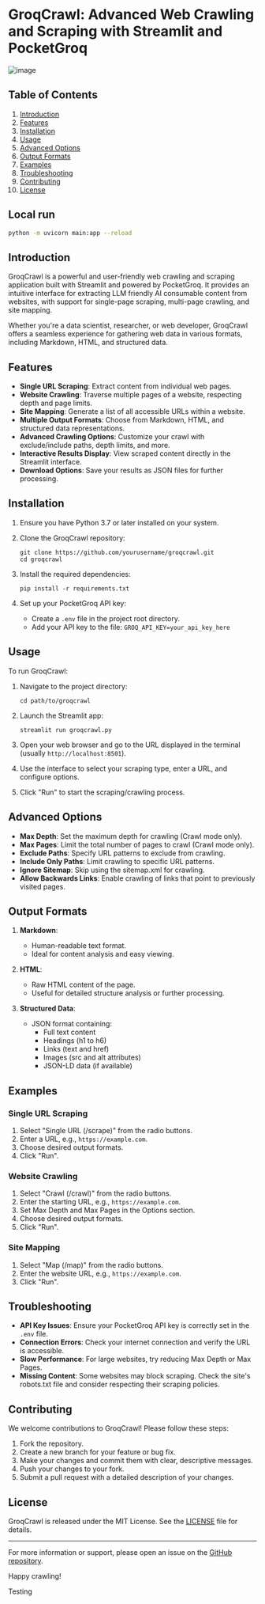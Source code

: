 # GroqCrawl: Advanced Web Crawling and Scraping with Streamlit and PocketGroq

![image](https://github.com/user-attachments/assets/2bf60247-6b93-47c9-aaf4-98b57a241082)


## Table of Contents
1. [Introduction](#introduction)
2. [Features](#features)
3. [Installation](#installation)
4. [Usage](#usage)
5. [Advanced Options](#advanced-options)
6. [Output Formats](#output-formats)
7. [Examples](#examples)
8. [Troubleshooting](#troubleshooting)
9. [Contributing](#contributing)
10. [License](#license)

## Local run

```bash
python -m uvicorn main:app --reload
```

## Introduction

GroqCrawl is a powerful and user-friendly web crawling and scraping application built with Streamlit and powered by PocketGroq. It provides an intuitive interface for extracting LLM friendly AI consumable content from websites, with support for single-page scraping, multi-page crawling, and site mapping.

Whether you're a data scientist, researcher, or web developer, GroqCrawl offers a seamless experience for gathering web data in various formats, including Markdown, HTML, and structured data.

## Features

- **Single URL Scraping**: Extract content from individual web pages.
- **Website Crawling**: Traverse multiple pages of a website, respecting depth and page limits.
- **Site Mapping**: Generate a list of all accessible URLs within a website.
- **Multiple Output Formats**: Choose from Markdown, HTML, and structured data representations.
- **Advanced Crawling Options**: Customize your crawl with exclude/include paths, depth limits, and more.
- **Interactive Results Display**: View scraped content directly in the Streamlit interface.
- **Download Options**: Save your results as JSON files for further processing.

## Installation

1. Ensure you have Python 3.7 or later installed on your system.

2. Clone the GroqCrawl repository:
   ```
   git clone https://github.com/yourusername/groqcrawl.git
   cd groqcrawl
   ```

3. Install the required dependencies:
   ```
   pip install -r requirements.txt
   ```

4. Set up your PocketGroq API key:
   - Create a `.env` file in the project root directory.
   - Add your API key to the file: `GROQ_API_KEY=your_api_key_here`

## Usage

To run GroqCrawl:

1. Navigate to the project directory:
   ```
   cd path/to/groqcrawl
   ```

2. Launch the Streamlit app:
   ```
   streamlit run groqcrawl.py
   ```

3. Open your web browser and go to the URL displayed in the terminal (usually `http://localhost:8501`).

4. Use the interface to select your scraping type, enter a URL, and configure options.

5. Click "Run" to start the scraping/crawling process.

## Advanced Options

- **Max Depth**: Set the maximum depth for crawling (Crawl mode only).
- **Max Pages**: Limit the total number of pages to crawl (Crawl mode only).
- **Exclude Paths**: Specify URL patterns to exclude from crawling.
- **Include Only Paths**: Limit crawling to specific URL patterns.
- **Ignore Sitemap**: Skip using the sitemap.xml for crawling.
- **Allow Backwards Links**: Enable crawling of links that point to previously visited pages.

## Output Formats

1. **Markdown**: 
   - Human-readable text format.
   - Ideal for content analysis and easy viewing.

2. **HTML**: 
   - Raw HTML content of the page.
   - Useful for detailed structure analysis or further processing.

3. **Structured Data**: 
   - JSON format containing:
     - Full text content
     - Headings (h1 to h6)
     - Links (text and href)
     - Images (src and alt attributes)
     - JSON-LD data (if available)

## Examples

### Single URL Scraping

1. Select "Single URL (/scrape)" from the radio buttons.
2. Enter a URL, e.g., `https://example.com`.
3. Choose desired output formats.
4. Click "Run".

### Website Crawling

1. Select "Crawl (/crawl)" from the radio buttons.
2. Enter the starting URL, e.g., `https://example.com`.
3. Set Max Depth and Max Pages in the Options section.
4. Choose desired output formats.
5. Click "Run".

### Site Mapping

1. Select "Map (/map)" from the radio buttons.
2. Enter the website URL, e.g., `https://example.com`.
3. Click "Run".

## Troubleshooting

- **API Key Issues**: Ensure your PocketGroq API key is correctly set in the `.env` file.
- **Connection Errors**: Check your internet connection and verify the URL is accessible.
- **Slow Performance**: For large websites, try reducing Max Depth or Max Pages.
- **Missing Content**: Some websites may block scraping. Check the site's robots.txt file and consider respecting their scraping policies.

## Contributing

We welcome contributions to GroqCrawl! Please follow these steps:

1. Fork the repository.
2. Create a new branch for your feature or bug fix.
3. Make your changes and commit them with clear, descriptive messages.
4. Push your changes to your fork.
5. Submit a pull request with a detailed description of your changes.

## License

GroqCrawl is released under the MIT License. See the [LICENSE](LICENSE) file for details.

---

For more information or support, please open an issue on the [GitHub repository](https://github.com/yourusername/groqcrawl/issues).

Happy crawling!

Testing